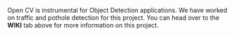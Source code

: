 Open CV is instrumental for Object Detection applications. We have worked on traffic and pothole detection for this project. You can head over to the **WIKI** tab above for more information on this project. 
